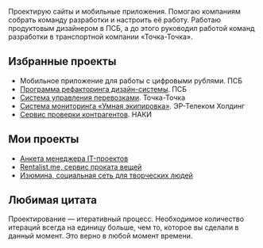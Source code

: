 Проектирую сайты и&nbsp;мобильные приложения. Помогаю компаниям собрать команду разработки и&nbsp;настроить её&nbsp;работу. Работаю продуктовым дизайнером в&nbsp;ПСБ, а&nbsp;до&nbsp;этого руководил работой команд разработки в&nbsp;транспортной компании &laquo;Точка-Точка&raquo;.

## Избранные проекты
- Мобильное приложение для работы с цифровыми рублями. ПСБ
- [Программа рефакторинга дизайн-системы](https://mihailshamin.ru/projects/psb-ds/). ПСБ
- [Система управления перевозками](https://mihailshamin.ru/projects/dd-lms/). Точка-Точка
- [Система мониторинга «Умная экипировка»](https://mihailshamin.ru/projects/ertelecom-smart/). ЭР-Телеком Холдинг
- [Сервис проверки контрагентов](https://mihailshamin.ru/projects/naki/). НАКИ
  
## Мои проекты
- [Анкета менеджера IT-проектов](https://course.mihailshamin.ru/)
- [Rentalist.me, сервис проката вещей](https://mihailshamin.ru/projects/rentalist/)
- [Изюмина, социальная сеть для творческих людей](https://mihailshamin.ru/projects/izumina/)

## Любимая цитата
Проектирование — итеративный процесс. Необходимое количество итераций всегда на единицу больше, чем то, которое вы сделали в данный момент. Это верно в любой момент времени.

